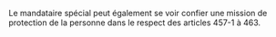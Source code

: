   
Le mandataire spécial peut également se voir confier une mission de protection de la personne dans le respect des articles 457-1 à 463.  

  
